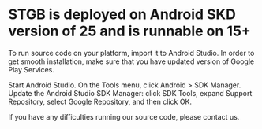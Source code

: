 # STGB is deployed on Android SKD version of 25 and is runnable on 15+

To run source code on your platform, import it to Android Studio.
In order to get smooth installation, make sure that you have updated
version of Google Play Services.

Start Android Studio.
On the Tools menu, click Android > SDK Manager.
Update the Android Studio SDK Manager: click SDK Tools, expand Support Repository, 
select Google Repository, and then click OK.

If you have any difficulties running our source code, please contact us.

